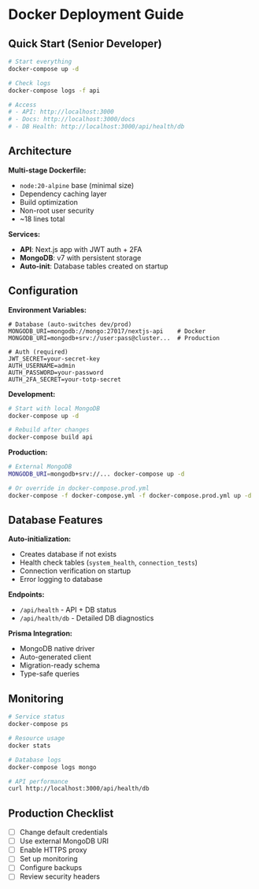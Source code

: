 # Docker Deployment Guide

## Quick Start (Senior Developer)

```bash
# Start everything
docker-compose up -d

# Check logs
docker-compose logs -f api

# Access
# - API: http://localhost:3000
# - Docs: http://localhost:3000/docs  
# - DB Health: http://localhost:3000/api/health/db
```

## Architecture

**Multi-stage Dockerfile:**
- `node:20-alpine` base (minimal size)
- Dependency caching layer
- Build optimization
- Non-root user security
- ~18 lines total

**Services:**
- **API**: Next.js app with JWT auth + 2FA
- **MongoDB**: v7 with persistent storage
- **Auto-init**: Database tables created on startup

## Configuration

**Environment Variables:**
```env
# Database (auto-switches dev/prod)
MONGODB_URI=mongodb://mongo:27017/nextjs-api    # Docker
MONGODB_URI=mongodb+srv://user:pass@cluster...  # Production

# Auth (required)
JWT_SECRET=your-secret-key
AUTH_USERNAME=admin
AUTH_PASSWORD=your-password
AUTH_2FA_SECRET=your-totp-secret
```

**Development:**
```bash
# Start with local MongoDB
docker-compose up -d

# Rebuild after changes
docker-compose build api
```

**Production:**
```bash
# External MongoDB
MONGODB_URI=mongodb+srv://... docker-compose up -d

# Or override in docker-compose.prod.yml
docker-compose -f docker-compose.yml -f docker-compose.prod.yml up -d
```

## Database Features

**Auto-initialization:**
- Creates database if not exists
- Health check tables (`system_health`, `connection_tests`)
- Connection verification on startup
- Error logging to database

**Endpoints:**
- `/api/health` - API + DB status
- `/api/health/db` - Detailed DB diagnostics

**Prisma Integration:**
- MongoDB native driver
- Auto-generated client
- Migration-ready schema
- Type-safe queries

## Monitoring

```bash
# Service status
docker-compose ps

# Resource usage
docker stats

# Database logs
docker-compose logs mongo

# API performance
curl http://localhost:3000/api/health/db
```

## Production Checklist

- [ ] Change default credentials
- [ ] Use external MongoDB URI
- [ ] Enable HTTPS proxy
- [ ] Set up monitoring
- [ ] Configure backups
- [ ] Review security headers